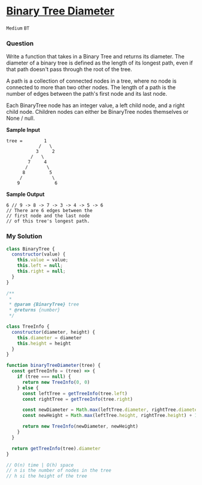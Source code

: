 # [Binary Tree Diameter](https://www.algoexpert.io/questions/binary-tree-diameter)

`Medium` `BT`

### Question
Write a function that takes in a Binary Tree and returns its diameter. The diameter of a binary tree is defined as the length of its longest path, even if that path doesn't pass through the root of the tree.

A path is a collection of connected nodes in a tree, where no node is connected to more than two other nodes. The length of a path is the number of edges between the path's first node and its last node.

Each BinaryTree node has an integer value, a left child node, and a right child node. Children nodes can either be BinaryTree nodes themselves or None / null.

**Sample Input**
```
tree =        1
            /   \
           3     2
         /   \ 
        7     4
       /       \
      8         5
     /           \
    9             6
```

**Sample Output**
```
6 // 9 -> 8 -> 7 -> 3 -> 4 -> 5 -> 6
// There are 6 edges between the
// first node and the last node
// of this tree's longest path.

```

### My Solution
```js
class BinaryTree {
  constructor(value) {
    this.value = value;
    this.left = null;
    this.right = null;
  }
}

/**
 * 
 * @param {BinaryTree} tree
 * @returns {number}
 */

class TreeInfo {
  constructor(diameter, height) {
    this.diameter = diameter
    this.height = height
  }
}

function binaryTreeDiameter(tree) {
  const getTreeInfo = (tree) => {
    if (tree === null) {
      return new TreeInfo(0, 0)
    } else {
      const leftTree = getTreeInfo(tree.left)
      const rightTree = getTreeInfo(tree.right)

      const newDiameter = Math.max(leftTree.diameter, rightTree.diameter, leftTree.height + rightTree.height)
      const newHeight = Math.max(leftTree.height, rightTree.height) + 1

      return new TreeInfo(newDiameter, newHeight)
    }
  }

  return getTreeInfo(tree).diameter
}

// O(n) time | O(h) space
// n is the number of nodes in the tree
// h si the height of the tree
```
